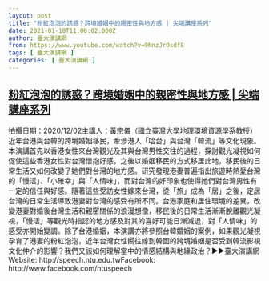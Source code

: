 ```yaml
---
layout: post
title: "粉紅泡泡的誘惑？跨境婚姻中的親密性與地方感 | 尖端講座系列"
date: 2021-01-18T11:00:02.000Z
author: 臺大演講網
from: https://www.youtube.com/watch?v=9NnzJrDsdf8
tags: [ 臺大演講網 ]
categories: [ 臺大演講網 ]
---
```

<!--1610967602000-->
[粉紅泡泡的誘惑？跨境婚姻中的親密性與地方感 | 尖端講座系列](https://www.youtube.com/watch?v=9NnzJrDsdf8)
------

<div>
拍攝日期：2020/12/02主講人：黃宗儀（國立臺灣大學地理環境資源學系教授）近年台港與台韓的跨境婚姻移民，牽涉港人「哈台」與台灣「韓流」等文化現象。本演講首先以香港女性來台灣觀光及其與台灣男性交往的過程，探討觀光凝視如何促使這些香港女性對台灣懷抱好感，之後以婚姻移民的方式移居此地，移民後的日常生活又如何改變了她們對台灣的地方感。研究發現港妻普遍指出旅遊時熱愛台灣的「慢活」、「小確幸」與「人情味」，而對台灣的好印象也使得她們對台灣男性有一定的信任與好感。隨著這些受訪女性嫁來台灣，從「旅」成為「居」之後，定居台灣的日常生活導致港妻對台灣的感受有所不同。台港家庭和居住環境的差異，改變港妻對婚後台灣生活和親密關係的浪漫想像，移民後的日常生活漸漸脫離觀光凝視，「慢活」等觀光時指認的地方感及對其的喜好可能日漸減退，對「人情味」的感受亦開始變調。除了台港婚姻，本演講亦將參照台韓婚姻的案例，如果觀光凝視孕育了港妻的粉紅泡泡，近年台灣女性嚮往嫁到韓國的跨境婚姻是否受到韓流影視文化仲介的影響？我們又該如何理解當中的情感結構與地緣政治？►►臺大演講網Website: http://speech.ntu.edu.twFacebook: http://www.facebook.com/ntuspeech
</div>
